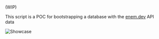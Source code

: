 (WIP)

This script is a POC for bootstrapping a database with the [enem.dev](https://enem.dev/) API data

![Showcase](https://github.com/user-attachments/assets/78829569-9435-44c0-9751-9c9f754764a3)
